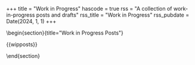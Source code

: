 +++
title = "Work in Progress"
hascode = true
rss = "A collection of work-in-progress posts and drafts"
rss_title = "Work in Progress"
rss_pubdate = Date(2024, 1, 1)
+++

\begin{section}{title="Work in Progress Posts"}

{{wipposts}}

\end{section}
